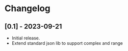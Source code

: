 # Changelog

## [0.1] - 2023-09-21

- Initial release.
- Extend standard json lib to support complex and range
